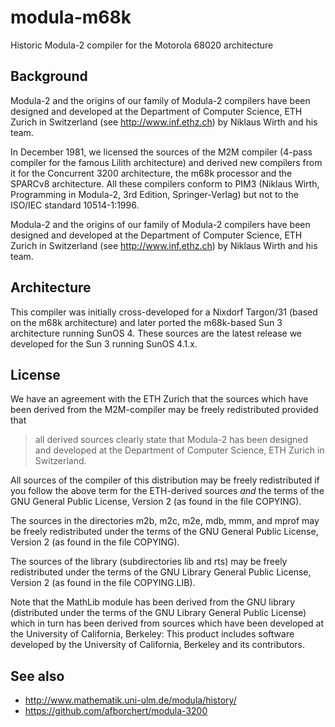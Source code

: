 # modula-m68k
Historic Modula-2 compiler for the Motorola 68020 architecture

## Background

Modula-2 and the origins of our family of Modula-2 compilers have been
designed and developed at the Department of Computer Science, ETH
Zurich in Switzerland (see http://www.inf.ethz.ch) by Niklaus Wirth
and his team.

In December 1981, we licensed the sources of the M2M compiler (4-pass
compiler for the famous Lilith architecture) and derived new compilers
from it for the Concurrent 3200 architecture, the m68k processor and
the SPARCv8 architecture. All these compilers conform to PIM3 (Niklaus
Wirth, Programming in Modula-2, 3rd Edition, Springer-Verlag) but not to
the ISO/IEC standard 10514-1:1996.

Modula-2 and the origins of our family of Modula-2 compilers have been
designed and developed at the Department of Computer Science, ETH
Zurich in Switzerland (see http://www.inf.ethz.ch) by Niklaus Wirth
and his team.

## Architecture

This compiler was initially cross-developed for a Nixdorf Targon/31
(based on the m68k architecture) and later ported the m68k-based
Sun 3 architecture running SunOS 4. These sources are the latest
release we developed for the Sun 3 running SunOS 4.1.x.

## License

We have an agreement with the ETH Zurich that the sources which
have been derived from the M2M-compiler may be freely redistributed
provided that

> all derived sources clearly state that Modula-2 has been designed
> and developed at the Department of Computer Science, ETH Zurich in
> Switzerland.

All sources of the compiler of this distribution may be freely
redistributed if you follow the above term for the ETH-derived sources
*and* the terms of the GNU General Public License, Version 2 (as found
in the file COPYING).

The sources in the directories m2b, m2c, m2e, mdb, mmm, and mprof
may be freely redistributed under the terms of the GNU General Public
License, Version 2 (as found in the file COPYING).

The sources of the library (subdirectories lib and rts) may be freely
redistributed under the terms of the GNU Library General Public
License, Version 2 (as found in the file COPYING.LIB).

Note that the MathLib module has been derived from the GNU library
(distributed under the terms of the GNU Library General Public License)
which in turn has been derived from sources which have been developed
at the University of California, Berkeley:
This product includes software developed by the University of
California, Berkeley and its contributors.

## See also

* http://www.mathematik.uni-ulm.de/modula/history/
* https://github.com/afborchert/modula-3200
